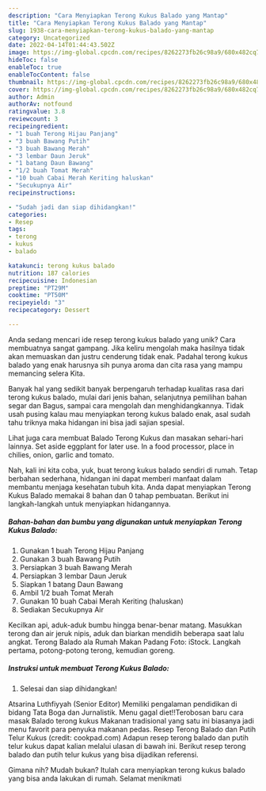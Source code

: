 ```yaml
---
description: "Cara Menyiapkan Terong Kukus Balado yang Mantap"
title: "Cara Menyiapkan Terong Kukus Balado yang Mantap"
slug: 1938-cara-menyiapkan-terong-kukus-balado-yang-mantap
category: Uncategorized
date: 2022-04-14T01:44:43.502Z
image: https://img-global.cpcdn.com/recipes/8262273fb26c98a9/680x482cq70/terong-kukus-balado-foto-resep-utama.jpg
hideToc: false
enableToc: true
enableTocContent: false
thumbnail: https://img-global.cpcdn.com/recipes/8262273fb26c98a9/680x482cq70/terong-kukus-balado-foto-resep-utama.jpg
cover: https://img-global.cpcdn.com/recipes/8262273fb26c98a9/680x482cq70/terong-kukus-balado-foto-resep-utama.jpg
author: Admin
authorAv: notfound
ratingvalue: 3.8
reviewcount: 3
recipeingredient:
- "1 buah Terong Hijau Panjang"
- "3 buah Bawang Putih"
- "3 buah Bawang Merah"
- "3 lembar Daun Jeruk"
- "1 batang Daun Bawang"
- "1/2 buah Tomat Merah"
- "10 buah Cabai Merah Keriting haluskan"
- "Secukupnya Air"
recipeinstructions:

- "Sudah jadi dan siap dihidangkan!"
categories:
- Resep
tags:
- terong
- kukus
- balado

katakunci: terong kukus balado 
nutrition: 187 calories
recipecuisine: Indonesian
preptime: "PT29M"
cooktime: "PT50M"
recipeyield: "3"
recipecategory: Dessert

---
```





Anda sedang mencari ide resep terong kukus balado yang unik? Cara membuatnya sangat gampang. Jika keliru mengolah maka hasilnya tidak akan memuaskan dan justru cenderung tidak enak. Padahal terong kukus balado yang enak harusnya sih punya aroma dan cita rasa yang mampu memancing selera Kita.





Banyak hal yang sedikit banyak berpengaruh terhadap kualitas rasa dari terong kukus balado, mulai dari jenis bahan, selanjutnya pemilihan bahan segar dan Bagus, sampai cara mengolah dan menghidangkannya. Tidak usah pusing kalau mau menyiapkan terong kukus balado enak,      asal sudah tahu triknya maka hidangan ini bisa jadi sajian spesial.














Lihat juga cara membuat Balado Terong Kukus dan masakan sehari-hari lainnya. Set aside eggplant for later use. In a food processor, place in chilies, onion, garlic and tomato.






Nah, kali ini kita coba, yuk, buat terong kukus balado sendiri di rumah. Tetap berbahan sederhana, hidangan ini dapat memberi manfaat dalam membantu menjaga kesehatan tubuh kita. Anda dapat menyiapkan Terong Kukus Balado memakai 8 bahan dan 0 tahap pembuatan. Berikut ini langkah-langkah untuk menyiapkan hidangannya.

<!--inarticleads1-->

##### Bahan-bahan dan bumbu yang digunakan untuk menyiapkan Terong Kukus Balado:

1. Gunakan 1 buah Terong Hijau Panjang
1. Gunakan 3 buah Bawang Putih
1. Persiapkan 3 buah Bawang Merah
1. Persiapkan 3 lembar Daun Jeruk
1. Siapkan 1 batang Daun Bawang
1. Ambil 1/2 buah Tomat Merah
1. Gunakan 10 buah Cabai Merah Keriting (haluskan)
1. Sediakan Secukupnya Air


Kecilkan api, aduk-aduk bumbu hingga benar-benar matang. Masukkan terong dan air jeruk nipis, aduk dan biarkan mendidih beberapa saat lalu angkat. Terong Balado ala Rumah Makan Padang Foto: iStock. Langkah pertama, potong-potong terong, kemudian goreng. 

<!--inarticleads2-->

##### Instruksi untuk membuat Terong Kukus Balado:


1. Selesai dan siap dihidangkan!

Atsarina Luthfiyyah (Senior Editor) Memiliki pengalaman pendidikan di bidang Tata Boga dan Jurnalistik. Menu gagal diet‼Terobosan baru cara masak Balado terong kukus Makanan tradisional yang satu ini biasanya jadi menu favorit para penyuka makanan pedas. Resep Terong Balado dan Putih Telur Kukus (credit: cookpad.com) Adapun resep terong balado dan putih telur kukus dapat kalian melalui ulasan di bawah ini. Berikut resep terong balado dan putih telur kukus yang bisa dijadikan referensi. 

Gimana nih? Mudah bukan? Itulah cara menyiapkan terong kukus balado yang bisa anda lakukan di rumah. Selamat menikmati

